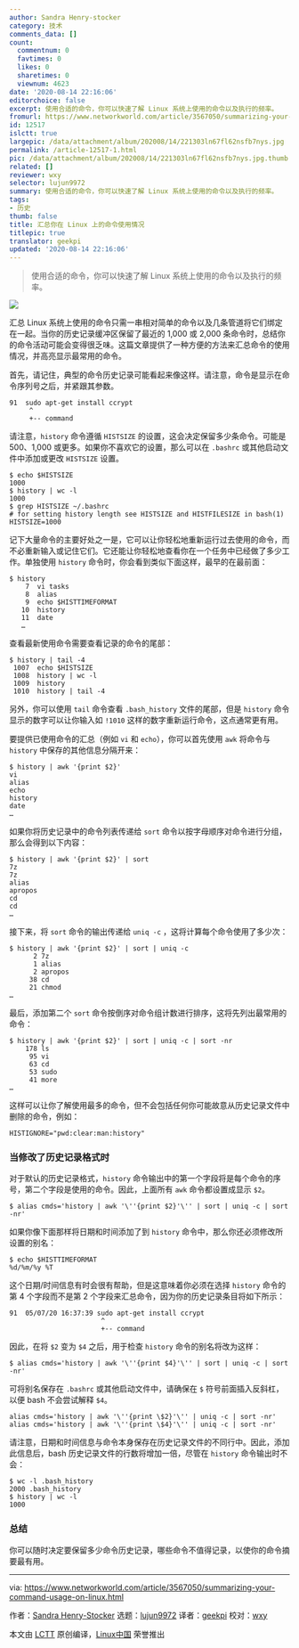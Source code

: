 ```yaml
---
author: Sandra Henry-stocker
category: 技术
comments_data: []
count:
  commentnum: 0
  favtimes: 0
  likes: 0
  sharetimes: 0
  viewnum: 4623
date: '2020-08-14 22:16:06'
editorchoice: false
excerpt: 使用合适的命令，你可以快速了解 Linux 系统上使用的命令以及执行的频率。
fromurl: https://www.networkworld.com/article/3567050/summarizing-your-command-usage-on-linux.html
id: 12517
islctt: true
largepic: /data/attachment/album/202008/14/221303ln67fl62nsfb7nys.jpg
permalink: /article-12517-1.html
pic: /data/attachment/album/202008/14/221303ln67fl62nsfb7nys.jpg.thumb.jpg
related: []
reviewer: wxy
selector: lujun9972
summary: 使用合适的命令，你可以快速了解 Linux 系统上使用的命令以及执行的频率。
tags:
- 历史
thumb: false
title: 汇总你在 Linux 上的命令使用情况
titlepic: true
translator: geekpi
updated: '2020-08-14 22:16:06'
---
```



> 
> 使用合适的命令，你可以快速了解 Linux 系统上使用的命令以及执行的频率。
> 
> 
> 


![](/data/attachment/album/202008/14/221303ln67fl62nsfb7nys.jpg)


汇总 Linux 系统上使用的命令只需一串相对简单的命令以及几条管道将它们绑定在一起。当你的历史记录缓冲区保留了最近的 1,000 或 2,000 条命令时，总结你的命令活动可能会变得很乏味。这篇文章提供了一种方便的方法来汇总命令的使用情况，并高亮显示最常用的命令。


首先，请记住，典型的命令历史记录可能看起来像这样。请注意，命令是显示在命令序列号之后，并紧跟其参数。



```
91  sudo apt-get install ccrypt
     ^
     +-- command

```

请注意，`history` 命令遵循 `HISTSIZE` 的设置，这会决定保留多少条命令。可能是 500、1,000 或更多。如果你不喜欢它的设置，那么可以在 `.bashrc` 或其他启动文件中添加或更改 `HISTSIZE` 设置。



```
$ echo $HISTSIZE
1000
$ history | wc -l
1000
$ grep HISTSIZE ~/.bashrc
# for setting history length see HISTSIZE and HISTFILESIZE in bash(1)
HISTSIZE=1000

```

记下大量命令的主要好处之一是，它可以让你轻松地重新运行过去使用的命令，而不必重新输入或记住它们。它还能让你轻松地查看你在一个任务中已经做了多少工作。单独使用 `history` 命令时，你会看到类似下面这样，最早的在最前面：



```
$ history
    7  vi tasks
    8  alias
    9  echo $HISTTIMEFORMAT
   10  history
   11  date
   …

```

查看最新使用命令需要查看记录的命令的尾部：



```
$ history | tail -4
 1007  echo $HISTSIZE
 1008  history | wc -l
 1009  history
 1010  history | tail -4

```

另外，你可以使用 `tail` 命令查看 `.bash_history` 文件的尾部，但是 `history` 命令显示的数字可以让你输入如 `!1010` 这样的数字重新运行命令，这点通常更有用。


要提供已使用命令的汇总（例如 `vi` 和 `echo`），你可以首先使用 `awk` 将命令与 `history` 中保存的其他信息分隔开来：



```
$ history | awk '{print $2}'
vi
alias
echo
history
date
…

```

如果你将历史记录中的命令列表传递给 `sort` 命令以按字母顺序对命令进行分组，那么会得到以下内容：



```
$ history | awk '{print $2}' | sort
7z
7z
alias
apropos
cd
cd
…

```

接下来，将 `sort` 命令的输出传递给 `uniq -c` ，这将计算每个命令使用了多少次：



```
$ history | awk '{print $2}' | sort | uniq -c
      2 7z
      1 alias
      2 apropos
     38 cd
     21 chmod
…

```

最后，添加第二个 `sort` 命令按倒序对命令组计数进行排序，这将先列出最常用的命令：



```
$ history | awk '{print $2}' | sort | uniq -c | sort -nr
    178 ls
     95 vi
     63 cd
     53 sudo
     41 more
…

```

这样可以让你了解使用最多的命令，但不会包括任何你可能故意从历史记录文件中删除的命令，例如：



```
HISTIGNORE="pwd:clear:man:history"

```

### 当修改了历史记录格式时


对于默认的历史记录格式，`history` 命令输出中的第一个字段将是每个命令的序号，第二个字段是使用的命令。因此，上面所有 `awk` 命令都设置成显示 `$2`。



```
$ alias cmds='history | awk '\''{print $2}'\'' | sort | uniq -c | sort -nr'

```

如果你像下面那样将日期和时间添加了到 `history` 命令中，那么你还必须修改所设置的别名：



```
$ echo $HISTTIMEFORMAT
%d/%m/%y %T

```

这个日期/时间信息有时会很有帮助，但是这意味着你必须在选择 `history` 命令的第 4 个字段而不是第 2 个字段来汇总命令，因为你的历史记录条目将如下所示：



```
91  05/07/20 16:37:39 sudo apt-get install ccrypt
                       ^
                       +-- command

```

因此，在将 `$2` 变为 `$4` 之后，用于检查 `history` 命令的别名将改为这样：



```
$ alias cmds='history | awk '\''{print $4}'\'' | sort | uniq -c | sort -nr'

```

可将别名保存在 `.bashrc` 或其他启动文件中，请确保在 `$` 符号前面插入反斜杠，以便 bash 不会尝试解释 `$4`。



```
alias cmds='history | awk '\''{print \$2}'\'' | uniq -c | sort -nr'
alias cmds='history | awk '\''{print \$4}'\'' | uniq -c | sort -nr'

```

请注意，日期和时间信息与命令本身保存在历史记录文件的不同行中。因此，添加此信息后，bash 历史记录文件的行数将增加一倍，尽管在 `history` 命令输出时不会：



```
$ wc -l .bash_history
2000 .bash_history
$ history | wc -l
1000

```

### 总结


你可以随时决定要保留多少命令历史记录，哪些命令不值得记录，以使你的命令摘要最有用。




---


via: <https://www.networkworld.com/article/3567050/summarizing-your-command-usage-on-linux.html>


作者：[Sandra Henry-Stocker](https://www.networkworld.com/author/Sandra-Henry_Stocker/) 选题：[lujun9972](https://github.com/lujun9972) 译者：[geekpi](https://github.com/geekpi) 校对：[wxy](https://github.com/wxy)


本文由 [LCTT](https://github.com/LCTT/TranslateProject) 原创编译，[Linux中国](https://linux.cn/) 荣誉推出